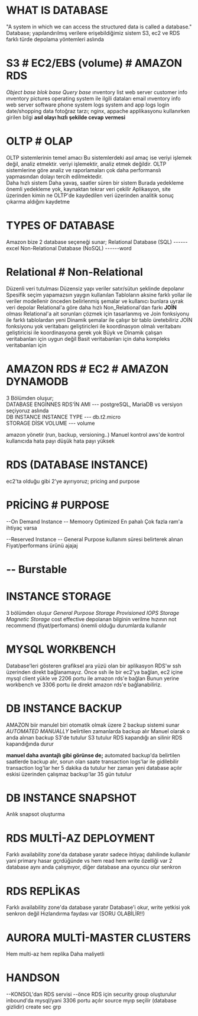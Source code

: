 
#  **WHAT IS DATABASE** 
"A system in which we can access the structured data is called a database."
Database; yapılandırılmış verilere erişebildiğimiz sistem 
S3, ec2 ve RDS farklı türde depolama yöntemleri aslında 

# S3                                             # EC2/EBS (volume)                                      # AMAZON RDS
*Object base*                                    *blok base*                                        *Query base* 
ınventory list                                   web server                                          customer info 
ınventory pictures                               operating system ile ilgili dataları                email
ınventory info                                   web server software                                 phone
system logs                                      system and app logs                                 login date/shopping data
fotoğraz tarzı;                                  nginx, appache                                      applikasyonu kullanırken girilen bilgi
                                                                                                     **asıl olayı hızlı şekilde cevap vermesi**

# OLTP                                               # OLAP
OLTP sistemlerinin temel amacı                       Bu sistemlerdeki asıl amaç ise veriyi işlemek değil, analiz etmektir.
veriyi işlemektir, analiz etmek değildir.            OLTP sistemlerine göre analiz ve raporlamaları çok daha performanslı  
                                                     yapmasından dolayı tercih edilmektedir.  
Daha hızlı sistem                                    Daha yavaş, saatler süren bir sistem 
Burada yedekleme önemli                              yedekleme yok, kaynaktan tekrar veri çekilir
Aplikasyon, site üzerinden kimin ne                  OLTP'de kaydedilen veri üzerinden analitik sonuç çıkarma
aldığını kaydetme 

# **TYPES OF DATABASE**
Amazon bize 2 database seçeneği sunar;
Relational Database (SQL) ------excel
Non-Relational Database (NoSQL) ------word 

# Relational                                                                     # Non-Relational
Düzenli veri tutulması                                                            Düzensiz yapı
veriler satır/sütun şeklinde depolanır                                            Spesifik seçim yapamazsın 
yaygın kullanılan                                                                 Tabloların aksine farklı yollar ile veriler modellenir
önceden belirlenmiş şemalar ve  kullanıcı bunlara uyrak veri depolar              Relational'a göre daha hızlı
Non_Relational'dan farkı **JOİN** olması                                          Relational'a ait sorunları çözmek için tasarlanmış ve 
Join fonksiyonu ile farklı tablolardan yeni                                       Dinamik şemalar ile çalışır
bir tablo üretebiliriz                                                            JOİN fonksiyonu yok
veritabanı geliştiricleri ile koordinasyon olmalı                                 veritabanı geliştiricisi ile koordinasyona gerek yok
Büyk ve Dinamik çalışan veritabanları için uygun değil                            Basit veritabanları için 
daha kompleks veritabanları için 

# AMAZON RDS                                                             # EC2                                               # AMAZON DYNAMODB 
3 Bölümden oluşur;                                                      
DATABASE ENGİNNES                                                       RDS'İN AMI
--- postgreSQL, MariaDB vs versiyon seçiyoruz aslında  
DB INSTANCE                                                             INSTANCE TYPE 
--- db.t2.micro                                                       
STORAGE DİSK                                                            VOLUME 
--- volume 

amazon yönetir (run, backup, versioning..)                             Manuel 
kontrol aws'de                                                         kontrol kullanıcıda
hata payı düşük                                                        hata payı yüksek          

# RDS (DATABASE INSTANCE)
ec2'ta olduğu gibi 2'ye ayırıyoruz; pricing and purpose 
# PRİCİNG                                                                                              # PURPOSE 
--On Demand Instance                                                                                -- Memoory Optimized 
En pahalı                                                                                              Çok fazla ram'a ihtiyaç varsa
   
--Reserved Instance                                                                                 -- General Purpose 
kullanım süresi belirterek alınan                                                                     Fiyat/performans ürünü ajajaj  
                                                                                                     
#                                                                                                  -- Burstable
# INSTANCE STORAGE
3 bölümden oluşur
*General Purpose Storage*                                 *Provisioned IOPS Storage*                         *Magnetic Storage*
cost effective                                            depolanan bilginin verilme hızının                 not recommend 
(fiyat/perfomans)                                         önemli olduğu durumlarda kullanılır

# MYSQL WORKBENCH 
Database'leri gösteren grafiksel ara yüzü olan bir aplikasyon 
RDS'w ssh üzerinden direkt bağlanamayız. Önce ssh ile bir ec2'ya bağlan, ec2 içine mysql client yükle ve 2206 portu ile amazon rds'e bağlan 
Bunun yerine workbench ve 3306 portu ile direkt amazon rds'e bağlanabiliriz.

# DB INSTANCE BACKUP 
AMAZON biir manulel biri otomatik olmak üzere 2 backup sistemi sunar
*AUTOMATED*                                 *MANUALLY*
belirtilen zamanlarda backup alır           Manuel olarak o anda alınan backup
S3'de tutulur                               S3 tutulur 
RDS kapandığı an silinir                    RDS kapandığında durur

**manuel daha avantajlı gibi görünse de;**
automated backup'da belirtilen saatlerde backup alır, sorun olan saate transaction logs'lar ile gidilebilir 
transaction log'lar her 5 dakika da tutulur 
her zaman yeni database açılır eskisi üzerinden çalışmaz
backup'lar 35 gün tutulur 

# DB INSTANCE SNAPSHOT 
Anlık snapsot oluşturma 

# RDS MULTİ-AZ DEPLOYMENT 
Farklı availability zone'da database yaratır 
sadece ihtiyaç dahilinde kullanılır yani primary hasar gçrdüğünde vs 
hem read hem write özelliği var 
2 database aynı anda çalışmıyor, diğer database ana oyuncu olur 
senkron

# RDS REPLİKAS
Farklı availability zone'da database yaratır 
Database'i okur, write yetkisi yok
senkron değil
Hızlandırma faydası var (SORU OLABİLİR!!)

# AURORA MULTİ-MASTER CLUSTERS
Hem multi-az hem replika
Daha maliyetli

# HANDSON 
--KONSOL'dan RDS servisi
--önce RDS için security group oluşturulur
  inbound'da mysql/yani 3306 portu açılır
  source myıp seçilir (database gizlidir)
create sec grp

